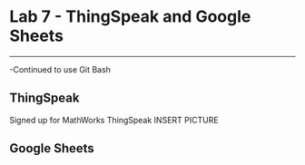 # Lab 7 - ThingSpeak and Google Sheets
---

-Continued to use Git Bash

## ThingSpeak

Signed up for MathWorks ThingSpeak
INSERT PICTURE


## Google Sheets
